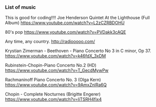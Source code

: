 ### List of music 
This is good for coding!!!!
Joe Henderson Quintet At the Lighthouse (Full Album)
https://www.youtube.com/watch?v=L2zCZRBDOHU

80's pop
https://www.youtube.com/watch?v=PVDakk3cAQE

Any time, any country.
http://radiooooo.com/

Krystian Zimerman - Beethoven - Piano Concerto No 3 in C minor, Op 37.
https://www.youtube.com/watch?v=k46fdX_3xDM

Rubinstein-Chopin-Piano Concerto No.2 (HD)
https://www.youtube.com/watch?v=T_GecdMywPw

Rachmaninoff Piano Concerto No. 3 (Olga Kern)
https://www.youtube.com/watch?v=9AmxZnlRa6Q

Chopin - Complete Nocturnes (Brigitte Engerer)
https://www.youtube.com/watch?v=liTSRH4fix4